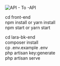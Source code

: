 ![API - To -API](https://github.com/paulrajib/react-api-laravel/front-end/assets/images/readme-api-api.png?raw=true)

cd front-end  
npm install or yarn install  
npm start or yarn start  


cd lara-bk-end  
composer install  
cp .env.example .env  
php artisan key:generate  
php artisan serve  
